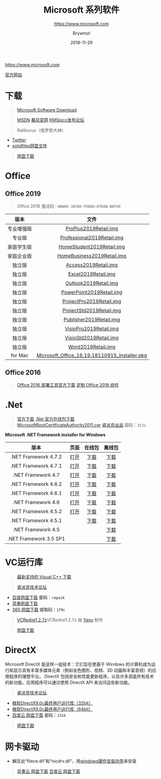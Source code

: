 ﻿---
layout:     post
title:      Microsoft 系列软件
subtitle:   https://www.microsoft.com
date:       2018-11-29
author:     Brywmzl
header-img: img/Microsoft/bg.jpg
catalog: true
tags: [Microsoft,微软]
categories: [办公应用]
---
https://www.microsoft.com

<!--more-->

[官方网站](https://www.microsoft.com)

# 下载
> [Microsoft Software Download](https://www.microsoft.com/software-download)

> [MSDN](https://msdn.itellyou.cn)
> [暴风官网](http://www.baofengjihuo.com)
> [KMSpico发布论坛](https://forums.mydigitallife.net)

> Ratiborus（俄罗斯大神）
* [Twitter](https://twitter.com/ratiborus58)
* [solidfiles网盘文件](https://www.solidfiles.com/folder/bd7165a0d4/)

> [网盘下载](https://pan.baidu.com/s/1krBIbFR8qxVzZIL-6-qFZw)

# Office

## Office 2019

> Office 2019 激活码 : `W8W6K-3N7KK-PXB9H-8TD8W-BWTH9`

|版本|文件
|:-:|:-:
|专业增强版|[ProPlus2019Retail.img](http://officecdn.microsoft.com/pr/492350f6-3a01-4f97-b9c0-c7c6ddf67d60/media/zh-cn/ProPlus2019Retail.img)
|专业版|[Professional2019Retail.img](http://officecdn.microsoft.com/pr/492350f6-3a01-4f97-b9c0-c7c6ddf67d60/media/zh-cn/Professional2019Retail.img)
|家庭学生版|[HomeStudent2019Retail.img](http://officecdn.microsoft.com/pr/492350f6-3a01-4f97-b9c0-c7c6ddf67d60/media/zh-cn/HomeStudent2019Retail.img)
|家庭企业版|[HomeBusiness2019Retail.img](http://officecdn.microsoft.com/pr/492350f6-3a01-4f97-b9c0-c7c6ddf67d60/media/zh-cn/HomeBusiness2019Retail.img)
|独立版|[Access2019Retail.img](http://officecdn.microsoft.com/pr/492350f6-3a01-4f97-b9c0-c7c6ddf67d60/media/zh-cn/Access2019Retail.img)
|独立版|[Excel2019Retail.img](http://officecdn.microsoft.com/pr/492350f6-3a01-4f97-b9c0-c7c6ddf67d60/media/zh-cn/Excel2019Retail.img)
|独立版|[Outlook2019Retail.img](http://officecdn.microsoft.com/pr/492350f6-3a01-4f97-b9c0-c7c6ddf67d60/media/zh-cn/Outlook2019Retail.img)
|独立版|[PowerPoint2019Retail.img](http://officecdn.microsoft.com/pr/492350f6-3a01-4f97-b9c0-c7c6ddf67d60/media/zh-cn/PowerPoint2019Retail.img)
|独立版|[ProjectPro2019Retail.img](http://officecdn.microsoft.com/pr/492350f6-3a01-4f97-b9c0-c7c6ddf67d60/media/zh-cn/ProjectPro2019Retail.img)
|独立版|[ProjectStd2019Retail.img](http://officecdn.microsoft.com/pr/492350f6-3a01-4f97-b9c0-c7c6ddf67d60/media/zh-cn/ProjectStd2019Retail.img)
|独立版|[Publisher2019Retail.img](http://officecdn.microsoft.com/pr/492350f6-3a01-4f97-b9c0-c7c6ddf67d60/media/zh-cn/Publisher2019Retail.img)
|独立版|[VisioPro2019Retail.img](http://officecdn.microsoft.com/pr/492350f6-3a01-4f97-b9c0-c7c6ddf67d60/media/zh-cn/VisioPro2019Retail.img)
|独立版|[VisioStd2019Retail.img](http://officecdn.microsoft.com/pr/492350f6-3a01-4f97-b9c0-c7c6ddf67d60/media/zh-cn/VisioStd2019Retail.img)
|独立版|[Word2019Retail.img](http://officecdn.microsoft.com/pr/492350f6-3a01-4f97-b9c0-c7c6ddf67d60/media/zh-cn/Word2019Retail.img)
|for Mac|[Microsoft_Office_16.19.18110915_Installer.pkg](https://officecdn-microsoft-com.akamaized.net/pr/C1297A47-86C4-4C1F-97FA-950631F94777/OfficeMac/Microsoft_Office_16.19.18110915_Installer.pkg)
## Office 2016

> [Office 2016 部署工具官方下载](https://www.microsoft.com/en-us/download/confirmation.aspx?id=49117)
> [定制 Office 2016 组件](https://jingyan.baidu.com/article/358570f6b33bf4ce4624fc49.html)

# .Net
> [官方下载](https://www.microsoft.com/zh-CN/download/)
> [.Net 官方在线包下载](https://dotnet.microsoft.com/download/dotnet-framework-runtime)
> [MicrosoftRootCertificateAuthority2011.cer](http://download.microsoft.com/download/2/4/8/248D8A62-FCCD-475C-85E7-6ED59520FC0F/MicrosoftRootCertificateAuthority2011.cer)
> [睿派克出品](https://eyun.baidu.com/s/3c122qJY) 密码：`3131`

**Microsoft .NET Framework installer for Windows**

|版本|页面|在线包|离线包
|:-:|:-:|:-:|:-:|
|.NET Framework 4.7.2|[打开](https://support.microsoft.com/en-us/help/4054530)|[下载](https://dotnet.microsoft.com/download/thank-you/net472)|[下载](http://go.microsoft.com/fwlink/?linkid=863265)
|.NET Framework 4.7.1|[打开](https://support.microsoft.com/en-us/help/4033342)|[下载](https://dotnet.microsoft.com/download/thank-you/net471)|[下载](http://go.microsoft.com/fwlink/?linkid=852107)
|.NET Framework 4.7|[打开](https://support.microsoft.com/en-us/help/3186497)|[下载](https://dotnet.microsoft.com/download/thank-you/net47)|[下载](http://go.microsoft.com/fwlink/?linkid=825302)
|.NET Framework 4.6.2|[打开](https://support.microsoft.com/en-us/help/3151800)|[下载](https://dotnet.microsoft.com/download/thank-you/net462)|[下载](http://go.microsoft.com/fwlink/?linkid=780600)
|.NET Framework 4.6.1|[打开](https://support.microsoft.com/en-us/help/3102436)|[下载](https://dotnet.microsoft.com/download/thank-you/net461)|[下载](http://go.microsoft.com/fwlink/?linkid=671744)
|.NET Framework 4.6|[打开](https://support.microsoft.com/en-us/help/3045557)|[下载](https://dotnet.microsoft.com/download/thank-you/net46)|[下载](https://www.microsoft.com/zh-CN/download/details.aspx?id=48137)
|.NET Framework 4.5.2|[打开](https://support.microsoft.com/en-us/help/2901905)|[下载](https://dotnet.microsoft.com/download/thank-you/net452)|[下载](http://go.microsoft.com/fwlink/?linkid=328858)
|.NET Framework 4.5.1||[下载](https://www.microsoft.com/zh-CN/download/details.aspx?id=40773)|[下载](https://www.microsoft.com/zh-CN/download/details.aspx?id=40779)
|.NET Framework 4.5|||[下载](https://www.microsoft.com/zh-CN/download/details.aspx?id=30653)
|.NET Framework 3.5 SP1|||[下载](http://download.microsoft.com/download/2/0/E/20E90413-712F-438C-988E-FDAA79A8AC3D/dotnetfx35.exe)

# VC运行库
> [最新支持的 Visual C++ 下载](https://support.microsoft.com/zh-cn/kb/2977003) 

> [睿派克技术论坛](https://www.repaik.com) 
* [百度网盘下载](https://eyun.baidu.com/s/3mifgC9y) 密码：`repaik`
* [蓝奏网盘下载](https://pan.lanzou.com/b143614/)
* [360 网盘下载](https://yunpan.360.cn/surl_yQ4Ktj3YuZs) 提取码：`1f9c`

> [VCRedist1.2.7z](http://pan.baidu.com/s/1slWfneH)VCRedist1.2.7z 由 [Yanu](http://www.ccav1.com) 制作

> [网盘下载](https://pan.baidu.com/s/1krBIbFR8qxVzZIL-6-qFZw#list/path=/App/Microsoft/MSVCVB&parentPath=/App) 

# DirectX
Microsoft DirectX 是这样一组技术：它们旨在使基于 Windows 的计算机成为运行和显示具有丰富多媒体元素（例如全色图形、视频、3D 动画和丰富音频）的应用程序的理想平台。 DirectX 包括安全和性能更新程序，以及许多涵盖所有技术的新功能。应用程序可以通过使用 DirectX API 来访问这些新功能。 
> [睿派克技术论坛](https://www.repaik.com) 
* [微软DirectX9.0c最终用户运行库（32bit）](https://www.repaik.com/thread-55658-1-1.html) 
* [微软DirectX9.0c最终用户运行库（64bit）](https://www.repaik.com/thread-55660-1-1.html) 
* [百度云 网盘下载](https://pan.baidu.com/s/1jH76Ir0) 密码：`131k`

> [网盘下载](https://pan.baidu.com/s/1krBIbFR8qxVzZIL-6-qFZw#list/path=/App/Microsoft/MSVCVB&parentPath=/App) 

# 网卡驱动
* 解压出“filece.dll”和“nicdrv.dll”，用[windows硬件安装向导](https://zhidao.baidu.com/question/21947667.html)来安装

> [蓝奏云 网盘下载](https://www.microsoft.com/en-us/download/confirmation.aspx?id=49117)
> [百度云 网盘下载](https://pan.baidu.com/s/1Cf2AsghGEVoW7JC1KarJZw#list/path=/软件/Kingsoft/驱动精灵/提取版网卡&parentPath=/软件)